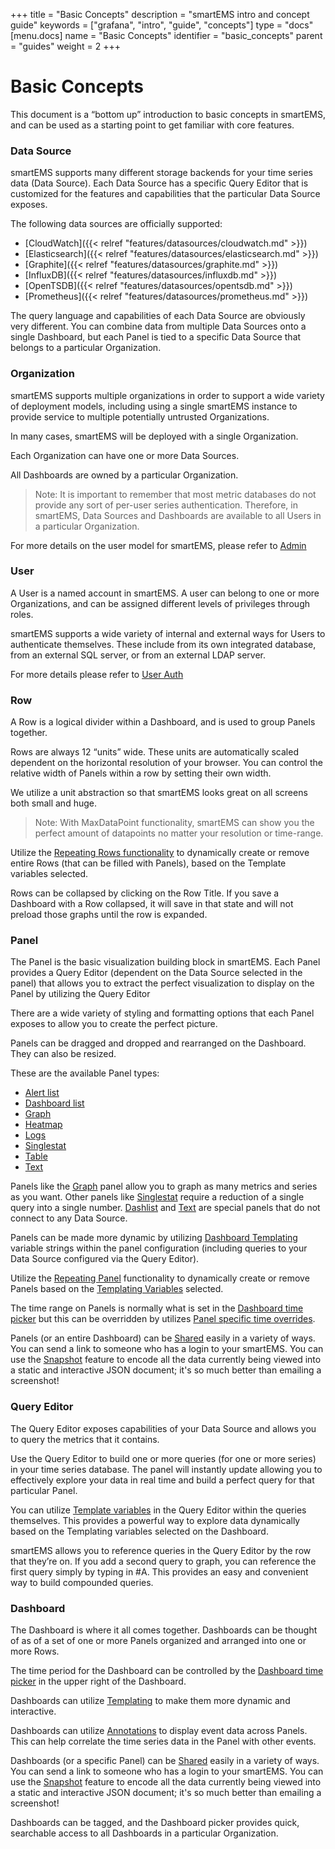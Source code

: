 +++
title = "Basic Concepts"
description = "smartEMS intro and concept guide"
keywords = ["grafana", "intro", "guide", "concepts"]
type = "docs"
[menu.docs]
name = "Basic Concepts"
identifier = "basic_concepts"
parent = "guides"
weight = 2
+++

# Basic Concepts

This document is a “bottom up” introduction to basic concepts in smartEMS, and can be used as a starting point to get familiar with core features.

### Data Source

smartEMS supports many different storage backends for your time series data (Data Source). Each Data Source has a specific Query Editor that is customized for the features and capabilities that the particular Data Source exposes.

The following data sources are officially supported:

* [CloudWatch]({{< relref "features/datasources/cloudwatch.md" >}})
* [Elasticsearch]({{< relref "features/datasources/elasticsearch.md" >}})
* [Graphite]({{< relref "features/datasources/graphite.md" >}})
* [InfluxDB]({{< relref "features/datasources/influxdb.md" >}})
* [OpenTSDB]({{< relref "features/datasources/opentsdb.md" >}})
* [Prometheus]({{< relref "features/datasources/prometheus.md" >}})

The query language and capabilities of each Data Source are obviously very different. You can combine data from multiple Data Sources onto a single Dashboard, but each Panel is tied to a specific Data Source that belongs to a particular Organization.

### Organization

smartEMS supports multiple organizations in order to support a wide variety of deployment models, including using a single smartEMS instance to provide service to multiple potentially untrusted Organizations.

In many cases, smartEMS will be deployed with a single Organization.

Each Organization can have one or more Data Sources.

All Dashboards are owned by a particular Organization.

 > Note: It is important to remember that most metric databases do not provide any sort of per-user series authentication. Therefore, in smartEMS, Data Sources and Dashboards are available to all Users in a particular Organization.

For more details on the user model for smartEMS, please refer to [Admin](/reference/admin/)

### User

A User is a named account in smartEMS. A user can belong to one or more Organizations, and can be assigned different levels of privileges through roles.

smartEMS supports a wide variety of internal and external ways for Users to authenticate themselves. These include from its own integrated database, from an external SQL server, or from an external LDAP server.

For more details please refer to [User Auth](/reference/http_api/#users)

### Row

A Row is a logical divider within a Dashboard, and is used to group Panels together.

Rows are always 12 “units” wide. These units are automatically scaled dependent on the horizontal resolution of your browser. You can control the relative width of Panels within a row by setting their own width.

We utilize a unit abstraction so that smartEMS looks great on all screens both small and huge.

 > Note: With MaxDataPoint functionality, smartEMS can show you the perfect amount of datapoints no matter your resolution or time-range.

Utilize the [Repeating Rows functionality](/reference/templating/#repeating-rows) to dynamically create or remove entire Rows (that can be filled with Panels), based on the Template variables selected.

Rows can be collapsed by clicking on the Row Title. If you save a Dashboard with a Row collapsed, it will save in that state and will not preload those graphs until the row is expanded.

### Panel

The Panel is the basic visualization building block in smartEMS. Each Panel provides a Query Editor (dependent on the Data Source selected in the panel) that allows you to extract the perfect visualization to display on the Panel by utilizing the Query Editor

There are a wide variety of styling and formatting options that each Panel exposes to allow you to create the perfect picture.

Panels can be dragged and dropped and rearranged on the Dashboard. They can also be resized.

These are the available Panel types: 

- [Alert list](/reference/alertlist/)
- [Dashboard list](/reference/dashlist/)
- [Graph](/reference/graph/)
- [Heatmap](/reference/heatmap/)
- [Logs](/reference/logs/)
- [Singlestat](/reference/singlestat/)
- [Table](/reference/table_panel/)
- [Text](/reference/text/)

Panels like the [Graph](/reference/graph/) panel allow you to graph as many metrics and series as you want. Other panels like [Singlestat](/reference/singlestat/) require a reduction of a single query into a single number. [Dashlist](/reference/dashlist/) and [Text](/reference/text/) are special panels that do not connect to any Data Source.

Panels can be made more dynamic by utilizing [Dashboard Templating](/reference/templating/) variable strings within the panel configuration (including queries to your Data Source configured via the Query Editor).

Utilize the [Repeating Panel](/reference/templating/#repeating-panels) functionality to dynamically create or remove Panels based on the [Templating Variables](/reference/templating/#repeating-panels) selected.

The time range on Panels is normally what is set in the [Dashboard time picker](/reference/timerange/) but this can be overridden by utilizes [Panel specific time overrides](/reference/timerange/#panel-time-overrides-timeshift).

Panels (or an entire Dashboard) can be [Shared](/reference/sharing/) easily in a variety of ways. You can send a link to someone who has a login to your smartEMS. You can use the [Snapshot](/reference/sharing/#snapshots) feature to encode all the data currently being viewed into a static and interactive JSON document; it's so much better than emailing a screenshot!


### Query Editor

The Query Editor exposes capabilities of your Data Source and allows you to query the metrics that it contains.

Use the Query Editor to build one or more queries (for one or more series) in your time series database. The panel will instantly update allowing you to effectively explore your data in real time and build a perfect query for that particular Panel.

You can utilize [Template variables](/reference/templating/) in the Query Editor within the queries themselves. This provides a powerful way to explore data dynamically based on the Templating variables selected on the Dashboard.

smartEMS allows you to reference queries in the Query Editor by the row that they’re on. If you add a second query to graph, you can reference the first query simply by typing in #A. This provides an easy and convenient way to build compounded queries.

### Dashboard

The Dashboard is where it all comes together. Dashboards can be thought of as of a set of one or more Panels organized and arranged into one or more Rows.

The time period for the Dashboard can be controlled by the [Dashboard time picker](/reference/timerange/) in the upper right of the Dashboard.

Dashboards can utilize [Templating](/reference/templating/) to make them more dynamic and interactive.

Dashboards can utilize [Annotations](/reference/annotations/) to display event data across Panels. This can help correlate the time series data in the Panel with other events.

Dashboards (or a specific Panel) can be [Shared](/reference/sharing/) easily in a variety of ways. You can send a link to someone who has a login to your smartEMS. You can use the [Snapshot](/reference/sharing/#snapshots) feature to encode all the data currently being viewed into a static and interactive JSON document; it's so much better than emailing a screenshot!

Dashboards can be tagged, and the Dashboard picker provides quick, searchable access to all Dashboards in a particular Organization.
